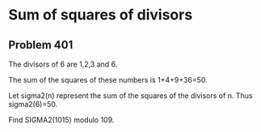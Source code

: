# Sum of squares of divisors
## Problem 401

The divisors of 6 are 1,2,3 and 6.

The sum of the squares of these numbers is 1+4+9+36=50.



Let sigma2(n) represent the sum of the squares of the divisors of n.
Thus sigma2(6)=50.



Find SIGMA2(1015) modulo 109. 


